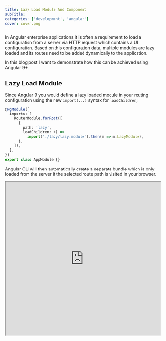 ```yaml
---
title: Lazy Load Module And Component
subTitle:
categories: ['development', 'angular']
cover: cover.png
---
```


In Angular enterprise applications it is often a requirement to load a configuration from a server via HTTP request which contains a UI configuration. Based on this configuration data, multiple modules are lazy loaded and its routes need to be added dynamically to the application.

In this blog post I want to demonstrate how this can be achieved using Angular 9+.

## Lazy Load Module

Since Angular 9 you would define a lazy loaded module in your routing configuration using the new `import(...)` syntax for `loadChildren`;

```ts
@NgModule({
  imports: [
    RouterModule.forRoot([
      {
        path: 'lazy',
        loadChildren: () =>
          import('./lazy/lazy.module').then(m => m.LazyModule),
      },
    ]),
  ],
})
export class AppModule {}
```

Angular CLI will then automatically create a separate bundle which is only loaded from the server if the selected route path is visited in your browser. 



<iframe width="100%" height="500" src="https://stackblitz.com/github/mokkapps/angular-manual-lazy-load-demo?embed=1&file=src/app/app.component.ts"></iframe>
